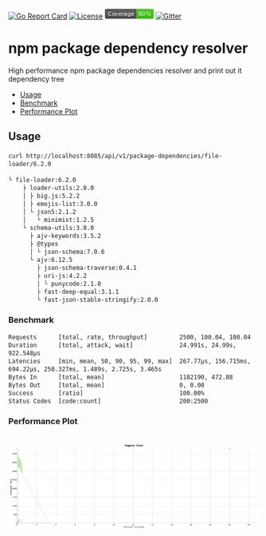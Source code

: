 [![Go Report Card](https://goreportcard.com/badge/github.com/chen-keinan/npm-dep-tree)](https://goreportcard.com/report/github.com/chen-keinan/npm-dep-tree)
[![License](https://img.shields.io/badge/License-Apache%202.0-blue.svg)](https://github.com/chen-keinan/beacon/blob/main/LICENSE)
<img src="./pkg/images/coverage_badge.png" alt="test coverage badge">
[![Gitter](https://badges.gitter.im/beacon-sec/community.svg)](https://gitter.im/beacon-sec/community?utm_source=badge&utm_medium=badge&utm_campaign=pr-badge)
# npm package dependency resolver

High performance npm package dependencies resolver and print out it dependency tree

* [Usage](#Usage)
* [Benchmark](#benchmark)
* [Performance Plot](#performance-plot)

## Usage

```
curl http://localhost:8085/api/v1/package-dependencies/file-loader/6.2.0

└ file-loader:6.2.0
    ├ loader-utils:2.0.0
    │ ├ big.js:5.2.2
    │ ├ emojis-list:3.0.0
    │ └ json5:2.1.2
    │   └ minimist:1.2.5
    └ schema-utils:3.0.0
      ├ ajv-keywords:3.5.2
      ├ @types
      │ └ json-schema:7.0.6
      └ ajv:6.12.5
        ├ json-schema-traverse:0.4.1
        ├ uri-js:4.2.2
        │ └ punycode:2.1.0
        ├ fast-deep-equal:3.1.1
        └ fast-json-stable-stringify:2.0.0
```

### Benchmark
```
Requests      [total, rate, throughput]         2500, 100.04, 100.04
Duration      [total, attack, wait]             24.991s, 24.99s, 922.548µs
Latencies     [min, mean, 50, 90, 95, 99, max]  267.77µs, 156.715ms, 694.22µs, 250.327ms, 1.489s, 2.725s, 3.465s
Bytes In      [total, mean]                     1182190, 472.88
Bytes Out     [total, mean]                     0, 0.00
Success       [ratio]                           100.00%
Status Codes  [code:count]                      200:2500
```

### Performance Plot
<br><img src="./pkg/images/vegeta_plot.png" width="800" alt="vegeta performance plot"><br>

